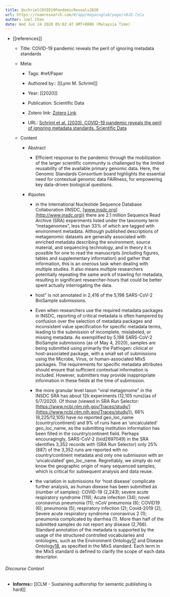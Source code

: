 ```yaml
---
title: @schrimlCOVID19PandemicReveals2020
url: https://roamresearch.com/#/app/megacoglab/page/v0JQ-7zCa
author: Joel Chan
date: Wed Jun 24 2020 05:02:47 GMT+0800 (Malaysia Time)
---
```


- [[references]]

    - Title: COVID-19 pandemic reveals the peril of ignoring metadata standards

    - Meta:

        - Tags: #ref/Paper

        - Authored by:: [[Lynn M. Schriml]]

        - Year: [[2020]]

        - Publication: Scientific Data

        - Zotero link: [Zotero Link](zotero://select/items/1_EDJNCZPG)

        - URL: [Schriml et al. (2020). COVID-19 pandemic reveals the peril of ignoring metadata standards. Scientific Data](https://www.nature.com/articles/s41597-020-0524-5)

    - Content

        - Abstract

            - Efficient response to the pandemic through the mobilization of the larger scientific community is challenged by the limited reusability of the available primary genomic data. Here, the Genomic Standards Consortium board highlights the essential need for contextual genomic data FAIRness, for empowering key data-driven biological questions.

        - #quotes

            - in the International Nucleotide Sequence Database Collaboration (INSDC, [www.insdc.org](http://www.insdc.org)) there are 2.1 million Sequence Read Archive (SRA) experiments listed under the taxonomy term “metagenomes”, less than 33% of which are tagged with environment metadata. Although published descriptions of metagenomic datasets are generally associated with enriched metadata describing the environment, source material, and sequencing technology, and in theory it is possible for one to read the manuscripts (including figures, tables and supplementary information) and gather that information, this is an onerous task when dealing with multiple studies. It also means multiple researchers potentially repeating the same work of trawling for metadata, resulting in significant researcher-hours that could be better spent actually interrogating the data.

            - host” is not annotated in 2,416 of the 5,198 SARS-CoV-2 BioSample submissions.

            - Even when researchers use the required metadata packages in INSDC, reporting of critical metadata is often hampered by confusion over the selection of metadata packages and inconsistent value specification for specific metadata terms, leading to the submission of incomplete, mislabeled, or missing metadata. As exemplified by 5,198 SARS-CoV-2 BioSample submissions (as of May 4, 2020), samples are being submitted using primarily the Pathogen: clinical or host-associated package, with a small set of submissions using the Microbe, Virus, or human-associated MIxS packages. The requirements for specific metadata attributes should ensure that sufficient contextual information is included. However, submitters may provide inappropriate information in these fields at the time of submission.

            - the more granular level taxon “viral metagenome” in the INSDC SRA has about 12k experiments (12,105 runs)(as of 5/7/2020). Of those (viewed in SRA Run Selector: [https://www.ncbi.nlm.nih.gov/Traces/study/](https://www.ncbi.nlm.nih.gov/Traces/study/)), 68% (8,225/12,105) have no reported geo\_loc\_name (country/continent) and 9% of runs have an ‘uncalculated’ geo\_loc\_name, as the submitting institution information has been filled in the country/continent field. Perhaps encouragingly, SARS-CoV-2 (txid2697049) in the SRA identifies 3,352 records with (SRA Run Selector) only 25% (887) of the 3,352 runs are reported with no country/continent metadata and only one submission with an ‘uncalculated’ geo\_loc\_name. Regrettably, we simply do not know the geographic origin of many sequenced samples, which is critical for subsequent analysis and data reuse.

            - the variation in submissions for ‘host disease’ complicate further analysis, as human disease has been submitted as (number of samples): COVID-19 (2,243); severe acute respiratory syndrome (119); Acute infection (34); novel coronavirus pneumonia (11); nCoV pneumonia (8); COVID19 (6); pneumonia (5); respiratory infection (2); Covid-2019 (2); Severe acute respiratory syndrome coronavirus 2 (1); pneumonia complicated by diarrhea (1). More than half of the submitted samples do not report any disease (2,766). Standard annotation of the metadata is supported by the usage of the structured controlled vocabularies and ontologies, such as the Environment Ontology[17](/articles/s41597-020-0524-5#ref-CR17 "Buttigieg, P. L. et al. The environment ontology in 2016: bridging domains with increased scope, semantic density, and interoperation. J. Biomed. Semantics 7, 57 (2016).") and Disease Ontology[18](/articles/s41597-020-0524-5#ref-CR18 "Schriml, L. M. et al. Human Disease Ontology 2018 update: classification, content and workflow expansion. Nucleic Acids Res. 47, D955–D962 (2018)."), as specified in the MIxS standard. Each term in the MIxS standard is defined to clarify the scope of each data descriptor.

###### Discourse Context

- **Informs::** [[CLM - Sustaining authorship for semantic publishing is hard]]
